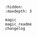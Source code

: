 ```{include} ../README.md
```

```{toctree}
:hidden:
:maxdepth: 3

magic
magic_readme
changelog
```
